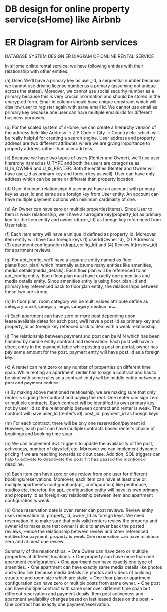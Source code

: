 # DB design for online property service(sHome) like Airbnb
# ER Diagram for Airbnb services

DATABASE SYSTEM DESIGN 
ER DIAGRAM OF ONLINE RENTAL SERVICE

In sHome online rental service, we have following entities with their relationship with other entities:

(a)	User: We’ll have a primary key as user_Id, a sequential number because we cannot use driving license number as a primary (assuming not unique across the states). Moreover, we cannot use social security number as a primary because this is very crucial information and should be stored in the encrypted form. Email id column should have unique constraint which will disallow user to register again with same email id. We cannot use email as primary key because one user can have multiple emails ids for different business purposes. 

(b)	 For the scaled system of sHome, we can create a hierarchy version of the address field like Address -> ZIP Code-> City -> Country etc. which will be really helpful for creating a search engine. User address and property address are two different attributes where we are giving importance to property address rather than user address. 

(c)	 Because we have two types of users (Renter and Owner), we’ll use user hierarchy named as U_TYPE and both the users are categorise as U_IS_OWNER and U_IS_RENTER.  Both the entities (Renter and Owner will have user_Id as primary key and foreign key as well). User can have only address which can be same or different than property location.

(d)	User-Account relationship: A user must have an account with primary key as user_Id and same as a foreign key from User entity. An account can have multiple payment options with minimum cardinality of one. 

(e)	An Owner can have zero or multiple properties(items). Since User to Item is weak relationship, we’ll have a surrogate key(property_Id) as primary key for the item entity and owner id(user_Id) as foreign key referenced from User table.

(f)	Each item entry will have a unique id defined as property_Id. Moreover, item entity will have four foreign keys (1) userId(Owner Id), (2) AddressId, (3) apartment configuration id(apt_config_Id) and (4) Review Id(review_id) for apartment reviews.


(g)	For apt_config, we’ll have a separate entity named as floor plans(floor_plan) which internally subsume many entities like amenities, media details(media_details). Each floor plan will be referenced to an apt_config entity. Each floor plan must have exactly one amenities and media details entity. Since amenities entity is using floor_plan_Id and primary key referenced back to floor plan entity, the relationships between these two are strong. 

(h)	In floor plan, room category will be multi values attribute define as category_small, category_large, category_medium etc. 

(i)	Each apartment can have zero or more post depending upon lease/available dates for each post, we’ll have a post_id as primary key and  property_Id as foreign key refenced back to item with a weak relationship. 

(j)	The relationship between payment and post can be M:N which has been handled by middle entity contract and reservation. Each post will have a direct entry in the payment table while posting a post on portal, owner has pay some amount for the post. payment entry will have post_id as  a foreign key. 

(k)	A renter can rent zero or any number of properties on different time span. While renting an apartment, renter has to sign a contract and has to be bind  with some rules so a contract entity will be middle entity between a post and payment entities. 

(l)	 By making above  mentioned relationship, we are making sure that only renter is signing the contract and paying the rent. One renter can sign zero or multiple contracts. Each contract will be identified its own primary key not by user_Id so the relationship between contract and renter is weak. The contract will have user_Id (renter’s id), post_id, payment_id as foreign keys. 

(m)	 For each contract,  there will be only one reservation/payment id However, each post can have multiple contracts based renter’s choice of bookings and booking time span. 

(n)	We can implement SQL triggers to update the availability of the post, activeness, number of days left etc. Moreover we can implement dynamic pricing if we are reaching towards sold out case. Addition, SQL triggers can help to activate to deactivate the post if it has passed the  mentioned deadline. 

(o)	Each item can have zero or one review from one user for different bookings/reservations. Moreover, each item can have at least one or multiple apartments configuration(apt_ configuration) like penthouse, studios etc, therefor, the apt_ configuration entity will have its own primary and property_Id as foreign key relationship between item and apartment configuration is weak. 


(p)	Once reservation date is over, renter can post reviews. Review entity uses reservation Id, property_id, owner_Id as foreign keys. We need reservation Id to make sure that only valid renters review the property and owner id to make sure that owner is able to answer back the posted reviews, Hence the relationship between review and other referenced entities like payment, property is weak. One reservation can have minimum zero and at most one review. 






Summary of the relationships:
•	One Owner can have zero or multiple properties at different locations.
•	One property can have more than one apartment configuration. 
•	One apartment can have exactly one type of amenities.
•	One apartment can have exactly same media details like photos and video link because media details are photos and videos of building structure and room size which are static. 
•	One floor plan or apartment configuration can have zero or multiple posts from same owner. 
•	One post can have multiple contract with same user over different time span but different reservation and payment details. Item post activeness and apartment availability changes based on last leased dates on the post. 
•	One contract has exactly one payment/reservation. 


